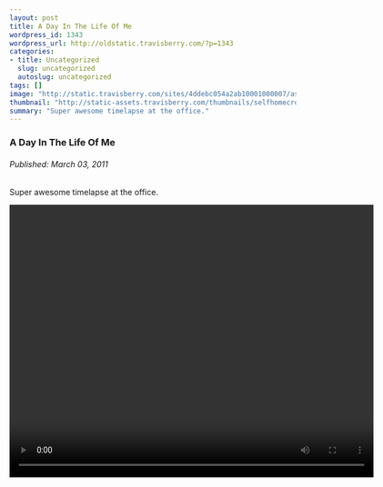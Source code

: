 ```yaml
--- 
layout: post
title: A Day In The Life Of Me
wordpress_id: 1343
wordpress_url: http://oldstatic.travisberry.com/?p=1343
categories: 
- title: Uncategorized
  slug: uncategorized
  autoslug: uncategorized
tags: []
image: "http://static.travisberry.com/sites/4ddebc054a2ab10001000007/assets/4de4286bd48c1200010000c7/selfhomecrop2.jpg"
thumbnail: "http://static-assets.travisberry.com/thumbnails/selfhomecrop2_thumb.jpg"
summary: "Super awesome timelapse at the office."
---
```

<article class="post clearfix">
  <h3>A Day In The Life Of Me</h3>
  <h6>Published: March 03, 2011</h6>

Super awesome timelapse at the office. 

<video width="640" height="480" id="video" controls="true"><source src="http://oldstatic.travisberry.com/html5video/videos/timelapseWork/timelapse3-4-11.mp4" type='video/mp4; codecs="avc1.64001E, mp4a.40.2"' /><source src="http://oldstatic.travisberry.com/html5video/videos/timelapseWork/timelapse3-4-11.ogv" type='video/ogg; codecs="theora, vorbis"' /><object width="480" height="480"><param name="movie" value="http://www.youtube.com/v/jqccnLh_Dhs?fs=1&amp;hl=en_US"></param><param name="allowFullScreen" value="true"></param><param name="allowscriptaccess" value="always"></param><embed src="http://www.youtube.com/v/jqccnLh_Dhs?fs=1&amp;hl=en_US" type="application/x-shockwave-flash" allowscriptaccess="always" allowfullscreen="true" width="480" height="480"></embed></object></video>
</article>